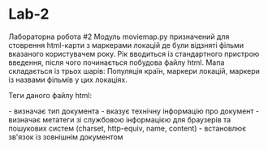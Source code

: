 # Lab-2
Лабораторна робота #2
Модуль moviemap.py призначений для стоврення html-карти з маркерами локацій де були відзняті фільми вказаного користувачем року. Рік вводиться із стандартного пристрою введення, після чого починається побудова файлу html.
Мапа складається із трьох шарів: Популяція країн, маркери локацій, маркери із назвами фільмів у цих локаціях.

Теги даного файлу html:
<!DOCTYPE html> - визначає тип документа
<head> - вказує технічну інформацію про документ
<meta> - визначає метатеги зі службовою інформацією для браузерів та пошукових систем (charset, http-equiv, name, content)
<link> - встановлює зв'язок із зовнішнім документом
<style> - визначає стилі елементів веб-сторінки(type, media, scoped)
<body> - визначає тіло документа
<div> - визначає розділ документа
<script> - призначений для опису скриптів. Може містити посилання на програму або її текст
<html> - контейнер для усього вмісту веб-сторінки
  
Дана мапа несе більшу користь ніж просте задоволення людської цікавості. Ця карта дає нам інформацію про розвиток кінематографу у різних частинах світу із плином часу. Можна дізнатися не лише про загальний розвиток кіно, а й які саме типи фільмів знімали у різний період часу, як тогочасна ситуація у даній частині світу впливала на кіно та на смаки глядачів. Можна спробувати встановити зв'язок не тільки між тогочасною ситуацією в країні і кінематографом, а між кінематографом та популяцією даної частини світу.

